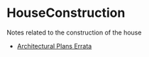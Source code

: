 HouseConstruction
=================

Notes related to the construction of the house

* [Architectural Plans Errata](ArchitectPlansErrata.md)
